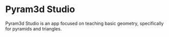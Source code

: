 # Pyram3d Studio

Pyram3d Studio is an app focused on teaching basic geometry, specifically for pyramids and triangles.
